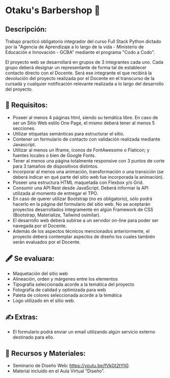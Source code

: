 # Otaku's Barbershop 🧔

## Descripción:
Trabajo practicó obligatorio integrador del curso Full Stack Python dictado por la "Agencia de Aprendizaje a lo largo de la vida - Ministerio de Educación e Innovación - GCBA" mediante el programa "Codo a Codo".<br>

El proyecto web se desarrollará en grupos de 3 integrantes cada uno. Cada grupo deberá designar un representante de forma tal de establecer contacto directo con el Docente. Será ese integrante el que recibirá la devolución del proyecto realizada por el Docente en el transcurso de la cursada y cualquier notificación relevante realizada a lo largo del desarrollo del proyecto.


## 📄 Requisitos:
- Poseer al menos 4 páginas html, siendo su temática libre. En caso de ser un Sitio Web estilo One Page, el mismo deberá tener al menos 5 secciones.
- Utilizar etiquetas semánticas para estructurar el sitio.
- Contener un formulario de contacto con validación realizada mediante Javascript.
- Utilizar al menos un Iframe, íconos de FontAwesome o Flaticon; y fuentes locales o bien de Google Fonts.
- Tener al menos una página totalmente responsive con 3 puntos de corte para 3 tamaños de dispositivos distintos.
- Incorporar al menos una animación, transformación o una transición (se deberá indicar en qué parte del sitio web fue incorporada la animación).
- Poseer una estructura HTML maquetada con Flexbox y/o Grid.
- Consumir una API Rest desde JavaScript. Deberá informar la API utilizada al momento de entregar el TPO.
- En caso de querer utilizar Bootstrap (no es obligatorio), sólo podrá hacerlo en la página del formulario del sitio web. No se aceptarán proyectos desarrollados
íntegramente en algún Framework de CSS (Bootstrap, Materialize, Tailwind osimilar).
- El desarrollo web deberá subirse a un servidor on-line para poder ser navegada por el Docente.
- Además de los aspectos técnicos mencionados anteriormente, el proyecto deberá contemplar aspectos de diseño los cuales también serán evaluados por el Docente.

## 🖋️ Se evaluara:
- Maquetación del sitio web
- Alineación, orden y márgenes entre los elementos
- Tipografía seleccionada acorde a la temática del proyecto
- Fotografía de calidad y optimizada para web
- Paleta de colores seleccionada acorde a la temática
- Logo utilizado en el sitio web.

## ✍️ Extras:
- El formulario podrá enviar un email utilizando algún servicio externo destinado para ello.

## 🔋 Recursos y Materiales:
- Seminario de Diseño Web: https://youtu.be/fVkGt2tYIj0.
- Material incluído en el Aula Virtual “Diseño”.
